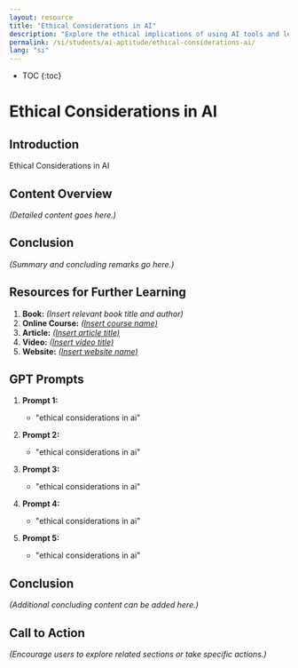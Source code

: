 ```yaml
---
layout: resource
title: "Ethical Considerations in AI"
description: "Explore the ethical implications of using AI tools and learn responsible AI interaction practices."
permalink: /si/students/ai-aptitude/ethical-considerations-ai/
lang: "si"
---
```

* TOC
{:toc}


# Ethical Considerations in AI

## Introduction
Ethical Considerations in AI

## Content Overview
*(Detailed content goes here.)*

## Conclusion
*(Summary and concluding remarks go here.)*

## Resources for Further Learning

1. **Book:** *(Insert relevant book title and author)*
2. **Online Course:** [*(Insert course name)*](#)
3. **Article:** [*(Insert article title)*](#)
4. **Video:** [*(Insert video title)*](#)
5. **Website:** [*(Insert website name)*](#)

## GPT Prompts

1. **Prompt 1:**
   - "ethical considerations in ai"

2. **Prompt 2:**
   - "ethical considerations in ai"

3. **Prompt 3:**
   - "ethical considerations in ai"

4. **Prompt 4:**
   - "ethical considerations in ai"

5. **Prompt 5:**
   - "ethical considerations in ai"

## Conclusion
*(Additional concluding content can be added here.)*

## Call to Action
*(Encourage users to explore related sections or take specific actions.)*
